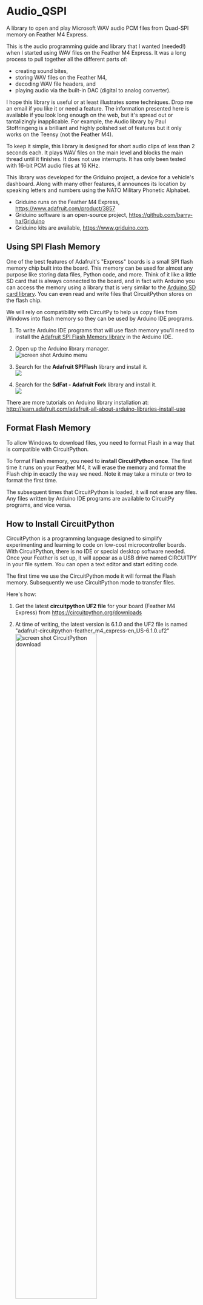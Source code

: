 # Audio_QSPI
A library to open and play Microsoft WAV audio PCM files from Quad-SPI memory on Feather M4 Express.

This is the audio programming guide and library that I wanted (needed!) when I started using WAV files on the Feather M4 Express. It was a long process to pull together all the different parts of:

   - creating sound bites, 
   - storing WAV files on the Feather M4,
   - decoding WAV file headers, and 
   - playing audio via the built-in DAC (digital to analog converter).

I hope this library is useful or at least illustrates some techniques. Drop me an email if you like it or need a feature. The information presented here is available if you look long enough on the web, but it's spread out or tantalizingly inapplicable. For example, the Audio library by Paul Stoffringeng is a brilliant and highly polished set of features but it only works on the Teensy (not the Feather M4).

To keep it simple, this library is designed for short audio clips of less than 2 seconds each. It plays WAV files on the main level and blocks the main thread until it finishes. It does not use interrupts. It has only been tested with 16-bit PCM audio files at 16 KHz.

This library was developed for the Griduino project, a device for a vehicle's dashboard. Along with many other features, it announces its location by speaking letters and numbers using the NATO Military Phonetic Alphabet.

   - Griduino runs on the Feather M4 Express, https://www.adafruit.com/product/3857
   - Griduino software is an open-source project, https://github.com/barry-ha/Griduino
   - Griduino kits are available, https://www.griduino.com.

## Using SPI Flash Memory
One of the best features of Adafruit's "Express" boards is a small SPI flash memory chip built into the board.  This memory can be used for almost any purpose like storing data files, Python code, and more.  Think of it like a little SD card that is always connected to the board, and in fact with Arduino you can access the memory using a library that is very similar to the [Arduino SD card library](https://www.arduino.cc/en/reference/SD).  You can even read and write files that CircuitPython stores on the flash chip. 

We will rely on compatibility with CircuitPy to help us copy files from Windows into flash memory so they can be used by Arduino IDE programs.

1. To write Arduino IDE programs that will use flash memory you'll need to install the [Adafruit SPI Flash Memory library](https://github.com/adafruit/Adafruit_SPIFlash) in the Arduino IDE.

1. Open up the Arduino library manager.<br/>![screen shot Arduino menu](img/arduino_compatibles_library_manager_menu.png)

1. Search for the **Adafruit SPIFlash** library and install it.<br/>![](img/arduino_compatibles_spiflash.png)

1. Search for the **SdFat - Adafruit Fork** library and install it.<br/>![](img/arduino_compatibles_sdfat.png)

There are more tutorials on Arduino library installation at:
http://learn.adafruit.com/adafruit-all-about-arduino-libraries-install-use
 
## Format Flash Memory
To allow Windows to download files, you need to format Flash in a way that is compatible with CircuitPython.

To format Flash memory, you need to **install CircuitPython once**. The first time it runs on your Feather M4, it will erase the memory and format the Flash chip in exactly the way we need. Note it may take a minute or two to format the first time.

The subsequent times that CircuitPython is loaded, it will not erase any files. Any files written by Arduino IDE programs are available to CircuitPy programs, and vice versa.

## How to Install CircuitPython
CircuitPython is a programming language designed to simplify experimenting and learning to code on low-cost microcontroller boards. With CircuitPython, there is no IDE or special desktop software needed. Once your Feather is set up, it will appear as a USB drive named CIRCUITPY in your file system. You can open a text editor and start editing code. 

The first time we use the CircuitPython mode it will format the Flash memory. Subsequently we use CircuitPython mode to transfer files. 

Here's how: 

1. Get the latest **circuitpython UF2 file** for your board (Feather M4 Express) from https://circuitpython.org/downloads

1. At time of writing, the latest version is 6.1.0 and the UF2 file is named "adafruit-circuitpython-feather\_m4\_express-en_US-6.1.0.uf2"<br/><img src="img/circuit_python_feather_m4.png" width="67%" height="67%" alt="screen shot CircuitPython download" />

1. Start the bootloader on the Feather board by double-clicking its Reset button. After a moment, you should see a "FEATHERBOOT" drive appear.<br/><img src="img/windows_featherboot.png" width="67%" height="67%" alt="screen shot FEATHERBOOT drive" />

1. Drag the circuitpython UF2 file from Windows to FEATHERBOOT. (There is no need to rename the downloaded file.)<br/>First, the file will download and the Feather reboots.<br/>Then you should see a CIRCUITPY drive appear as an external "hard drive" with a few files already on it.


## If You Need to Format Again
The **fatfs\_circuitpython** sketch is useful if you'd like to wipe everything away and start fresh, or get back to a good state if the memory should get corrupted for some reason.

Do not use fatfs\format or fatfs\_erase - the resultant file system is not compatible with Arduino IDE programs. 

If you need to format flash memory again:

1. Run the Arduino IDE

1. Click Menu > File > Examples > Adafruit SPIFlash > SDFat CircuitPython<br/>You should get a new Arduino IDE window.

1. Compile and upload to the Feather M4 Express board

1. Open the serial monitor at 115200 baud.<br/>You should see the serial monitor display a message asking you to confirm formatting the flash.<br/>![screen shot serial monitor](img/arduino_formatted.png)

1. If you don't see this message then close the serial monitor, press the board's reset button, and open the serial monitor again.

1. Type OK and press enter in the serial monitor input to confirm that you'd like to format the flash memory. You need to enter OK in all capital letters.

1. Once confirmed the sketch will format the flash memory.<br/>The format process takes about a minute so be patient as the data is erased and formatted.  You should see a message printed once the format process is complete.  At this point the flash chip will be ready to use with a brand new empty filesystem.

## How to Download Files to SPI Flash
Arduino doesn't have the ability to show up as a USB drive. So instead we must switch go CircuitPython mode to do that part for us. Here's the process:

1. Run the bootloader by double-clicking the Reset button on the Feather.<br/>You should see a USB drive appear in Windows.

1. If the new USB drive is CIRCUITPY then you can drag, drop, copy and paste files between Windows and Feather.

1. If the new USB drive is FEATHERBOOT then drag'n drop the circuitpython UF2 (previously downloaded) onto this drive.<br/>You should see the Feather reboot and reattach to Windows as a drive named CIRCUITPY.

Note that it's possible simplify re-loading your Arduino IDE program by dragging CURRENT.UF2 off of the FEATHERBOOT drive to make a backup of the current program _before_ loading CircuitPython. Then once you've managed the files how you want, re-drag the saved CURRENT.UF2 back onto the BOOT drive to re-install the Arduino sketch.

## How to Prepare Audio Files
Prepare a WAV file to 16 kHz mono:

1. Install free open-source [Audacity software](https://www.audacityteam.org/download/) <img align="right" src="img/audacity_logo.png" width="10%" height="10%" alt="logo" title="Audacity Logo"/>
1. Open Audacity.exe
1. Open a recording or a project, e.g. \Documents\Arduino\libraries\Audio\_QSPI\audio\original\phonetic_alphabet.aup
1. Select "Project rate" of 16000 Hz
1. Select an audio fragment, such as spoken word "Charlie"
1. Menu bar > Effect > Normalize:
   1. Remove DC offset
   1. Normalize peaks -1.0 dB
1. Menu bar > File > Export > Export as WAV
   1. Save as type: WAV (Microsoft)
   1. Encoding: Signed 16-bit PCM
   1. Filename = e.g. "c-bwh-16.wav"
1. The output file contains 2-byte integer numbers in the range -32767 to +32767

## How to Transfer Audio Files
1. Format QSPI file system to CircuitPy format (one time).<br/>Formatting is only done once; it erases everything on the memory chip, formats it, and then the file system will remain compatible with both CircuitPy and Arduino IDE frameworks thereafter.

1. To save files from Windows onto the QSPI memory chip on Feather M4 Express:
   1. Temporarily load CircuitPy onto the Feather (see above)
   1. Drag-and-drop files from within Windows to Feather
   1. Then load your Arduino IDE program again
   
## How to Examine Flash File System on Feather M4
After transferring files to the Quad-SPI memory chip, you'll want to confirm what has been stored in the SD file system. Of course you can switch to CircuitPython mode to see the files in Windows. But there's also a basic example program in the Griduino project: [Griduino / examples / Flash\_file\_directory\_list](https://github.com/barry-ha/Griduino/tree/master/examples/Flash_file_directory_list)

## How to Read WAV File Header
Some Arduino programs may want to read attributes from the WAV file. For example, it may want to show the file size, bit rate, mono/stereo, and other characteristics. This is useful for at least debugging purposes. 

Call the **getInfo()** method to fetch metadata from a WAV file. Here's how...

    Audio_QSPI flash;
    flash.begin();
    
    WaveInfo info;
    flash.getInfo(&info, "/audio/letter_c.wav");

	Serial.print("File name ");       Serial.println(info.filename);
    Serial.print("File size ");       Serial.println(info.filesize);
    Serial.print("Samples/second ");  Serial.println(info.samplesPerSec);
    Serial.print("Number samples ");  Serial.println(info.numSamples);

See notes in the section below.

## How to Play WAV Files
This might be what you really came here for: reading a WAV file from Flash memory and playing it on the Feather M4.

Call the **play()** method to send PCM sampled audio to the Feather's DAC pin. Here's how...

    Audio_QSPI flash;
    flash.begin();
    
    char myfile[] = "/audio/letter_c.wav"
    flash.play(myfile);

Note:

- File name limited to 32 bytes
- File names are case sensitive
- All files are closed; the caller does not do any file management
- Function "play()" does not return until it's finished
- An internal buffer limits audio playback to 32000 samples (i.e. 2 seconds at 16,000 samples/sec)
- Currently only supports mono (not stereo)
- Currently only supports 16 KHz PCM



